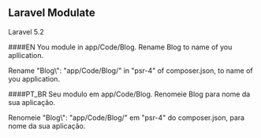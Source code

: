 ## Laravel Modulate

Laravel 5.2

####EN
You module in app/Code/Blog. Rename Blog to name of you apllication.

Rename "Blog\\": "app/Code/Blog/" in "psr-4" of composer.json, to name of you application.

####PT_BR
Seu modulo em app/Code/Blog. Renomeie Blog para nome da sua aplicação.

Renomeie "Blog\\": "app/Code/Blog/" em "psr-4" do composer.json, para nome da sua aplicação.

